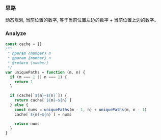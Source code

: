 ### 思路

动态规划, 当前位置的数字, 等于当前位置左边的数字 + 当前位置上边的数字。

### Analyze

```js
const cache = {}
/**
 * @param {number} m
 * @param {number} n
 * @return {number}
 */
var uniquePaths = function (m, n) {
  if (m === 1 || n === 1) {
    return 1
  }

  if (cache[`${m}~${n}`]) {
    return cache[`${m}~${n}`]
  } else {
    const nums = uniquePaths(m - 1, n) + uniquePaths(m, n - 1)
    cache[`${m}~${n}`] = nums

    return nums
  }
}
```